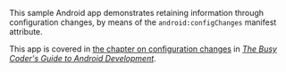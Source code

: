 This sample Android app demonstrates
retaining information through configuration changes, by means of the `android:configChanges` manifest attribute.

This app is covered in 
[the chapter on configuration changes](https://commonsware.com/Android/previews/resource-sets-and-configurations)
in [*The Busy Coder's Guide to Android Development*](https://commonsware.com/Android/).

